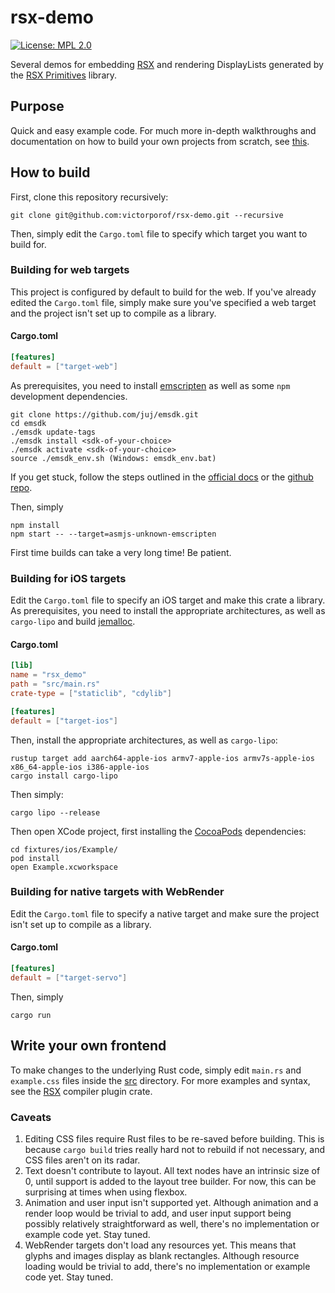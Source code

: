 # rsx-demo
[![License: MPL 2.0](https://img.shields.io/badge/License-MPL%202.0-brightgreen.svg)](https://opensource.org/licenses/MPL-2.0)

Several demos for embedding [RSX](https://github.com/victorporof/rsx) and rendering DisplayLists generated by the [RSX Primitives](https://github.com/victorporof/rsx-primitives) library.

## Purpose
Quick and easy example code. For much more in-depth walkthroughs and documentation on how to build your own projects from scratch, see [this](https://github.com/victorporof/rsx-renderers).

## How to build
First, clone this repository recursively:
```
git clone git@github.com:victorporof/rsx-demo.git --recursive
```

Then, simply edit the `Cargo.toml` file to specify which target you want to build for.

### Building for web targets
This project is configured by default to build for the web. If you've already edited the `Cargo.toml` file, simply make sure you've specified a web target and the project isn't set up to compile as a library.

#### Cargo.toml
```toml
[features]
default = ["target-web"]
```

As prerequisites, you need to install [emscripten](https://github.com/juj/emsdk) as well as some `npm` development dependencies.
```
git clone https://github.com/juj/emsdk.git
cd emsdk
./emsdk update-tags
./emsdk install <sdk-of-your-choice>
./emsdk activate <sdk-of-your-choice>
source ./emsdk_env.sh (Windows: emsdk_env.bat)
```

If you get stuck, follow the steps outlined in the [official docs](https://kripken.github.io/emscripten-site/docs/getting_started/index.html) or the [github repo](https://github.com/juj/emsdk).

Then, simply
```
npm install
npm start -- --target=asmjs-unknown-emscripten
```

First time builds can take a very long time! Be patient.

### Building for iOS targets
Edit the `Cargo.toml` file to specify an iOS target and make this crate a library. As prerequisites, you need to install the appropriate architectures, as well as `cargo-lipo` and build [jemalloc](https://github.com/jemalloc/jemalloc).

#### Cargo.toml
```toml
[lib]
name = "rsx_demo"
path = "src/main.rs"
crate-type = ["staticlib", "cdylib"]

[features]
default = ["target-ios"]
```

Then, install the appropriate architectures, as well as `cargo-lipo`:
```
rustup target add aarch64-apple-ios armv7-apple-ios armv7s-apple-ios x86_64-apple-ios i386-apple-ios
cargo install cargo-lipo
```

Then simply:
```
cargo lipo --release
```

Then open XCode project, first installing the [CocoaPods](https://cocoapods.org) dependencies:
```
cd fixtures/ios/Example/
pod install
open Example.xcworkspace
```

### Building for native targets with WebRender
Edit the `Cargo.toml` file to specify a native target and make sure the project isn't set up to compile as a library.

#### Cargo.toml
```toml
[features]
default = ["target-servo"]
```

Then, simply
```
cargo run
```

## Write your own frontend
To make changes to the underlying Rust code, simply edit `main.rs` and `example.css` files inside the [src](https://github.com/victorporof/rsx-demo/tree/master/src) directory. For more examples and syntax, see the [RSX](https://github.com/victorporof/rsx) compiler plugin crate.

### Caveats
1. Editing CSS files require Rust files to be re-saved before building. This is because `cargo build` tries really hard not to rebuild if not necessary, and CSS files aren't on its radar.
2. Text doesn't contribute to layout. All text nodes have an intrinsic size of 0, until support is added to the layout tree builder. For now, this can be surprising at times when using flexbox.
3. Animation and user input isn't supported yet. Although animation and a render loop would be trivial to add, and user input support being possibly relatively straightforward as well, there's no implementation or example code yet. Stay tuned.
4. WebRender targets don't load any resources yet. This means that glyphs and images display as blank rectangles. Although resource loading would be trivial to add, there's no implementation or example code yet. Stay tuned.
